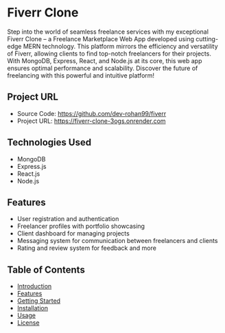 
# Fiverr Clone

Step into the world of seamless freelance services with my exceptional Fiverr Clone – a Freelance Marketplace Web App developed using cutting-edge MERN technology. This platform mirrors the efficiency and versatility of Fiverr, allowing clients to find top-notch freelancers for their projects. With MongoDB, Express, React, and Node.js at its core, this web app ensures optimal performance and scalability. Discover the future of freelancing with this powerful and intuitive platform!

## Project URL

- Source Code: https://github.com/dev-rohan99/fiverr
- Project URL: https://fiverr-clone-3ogs.onrender.com

## Technologies Used

- MongoDB
- Express.js
- React.js
- Node.js

## Features

- User registration and authentication
- Freelancer profiles with portfolio showcasing
- Client dashboard for managing projects
- Messaging system for communication between freelancers and clients
- Rating and review system for feedback and more

## Table of Contents

- [Introduction](#introduction)
- [Features](#features)
- [Getting Started](#getting-started)
- [Installation](#installation)
- [Usage](#usage)
- [License](#license)

